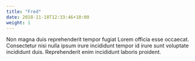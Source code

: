 ```yaml
---
title: "Fred"
date: 2018-11-18T12:33:46+10:00
weight: 1
---
```


Non magna duis reprehenderit tempor fugiat Lorem officia esse occaecat. Consectetur nisi nulla ipsum irure incididunt tempor id irure sunt voluptate incididunt duis. Reprehenderit enim incididunt laboris proident. 